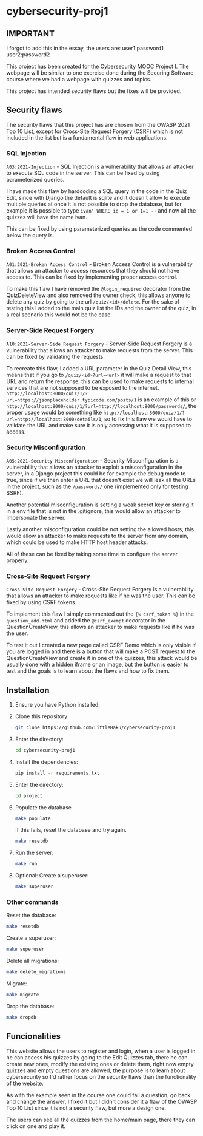 # cybersecurity-proj1

## IMPORTANT

I forgot to add this in the essay, the users are:
user1:password1
user2:password2

This project has been created for the Cybersecurity MOOC Project I. The webpage will be similar to one exercise done during the Securing Software course where we had a webpage with quizzes and topics.

This project has intended security flaws but the fixes will be provided.

## Security flaws

The security flaws that this project has are chosen from the OWASP 2021 Top 10 List, except for Cross-Site Request Forgery (CSRF) which is not included in the list but is a fundamental flaw in web applications.

### SQL Injection

`A03:2021-Injection` - SQL Injection is a vulnerability that allows an attacker to execute SQL code in the server. This can be fixed by using parameterized queries.

I have made this flaw by hardcoding a SQL query in the code in the Quiz Edit, since with Django the default is sqlite and it doesn't allow to execute multiple queries at once it is not possible to drop the database, but for example it is possible to type `ivan' WHERE id = 1 or 1=1 --` and now all the quizzes will have the name ivan.

This can be fixed by using parameterized queries as the code commented below the query is.

### Broken Access Control

`A01:2021-Broken Access Control` - Broken Access Control is a vulnerability that allows an attacker to access resources that they should not have access to. This can be fixed by implementing proper access control.

To make this flaw I have removed the `@login_required` decorator from the QuizDeleteView and also removed the owner check, this allows anyone to delete any quiz by going to the url `/quiz/<id>/delete`. For the sake of testing this I added to the main quiz list the IDs and the owner of the quiz, in a real scenario this would not be the case.

### Server-Side Request Forgery

`A10:2021-Server-Side Request Forgery` - Server-Side Request Forgery is a vulnerability that allows an attacker to make requests from the server. This can be fixed by validating the requests.

To recreate this flaw, I added a URL parameter in the Quiz Detail View, this means that if you go to `/quiz/<id>?url=<url>` it will make a request to that URL and return the response, this can be used to make requests to internal services that are not supposed to be exposed to the internet. `http://localhost:8000/quiz/1/?url=https://jsonplaceholder.typicode.com/posts/1` is an example of this or `http://localhost:8000/quiz/1/?url=http://localhost:8000/passwords/`, the proper usage would be something like `http://localhost:8000/quiz/1/?url=http://localhost:8000/details/1`, so to fix this flaw we would have to validate the URL and make sure it is only accessing what it is supposed to access.

### Security Misconfiguration

`A05:2021-Security Misconfiguration` - Security Misconfiguration is a vulnerability that allows an attacker to exploit a misconfiguration in the server, in a Django project this could be for example the debug mode to true, since if we then enter a URL that doesn't exist we will leak all the URLs in the project, such as the `/passwords/` one (implemented only for testing SSRF).

Another potential misconfiguration is setting a weak secret key or storing it in a env file that is not in the .gitignore, this would allow an attacker to impersonate the server.

Lastly another misconfiguration could be not setting the allowed hosts, this would allow an attacker to make requests to the server from any domain, which could be used to make HTTP host header attacks.

All of these can be fixed by taking some time to configure the server properly.

### Cross-Site Request Forgery

`Cross-Site Request Forgery` - Cross-Site Request Forgery is a vulnerability that allows an attacker to make requests like if he was the user. This can be fixed by using CSRF tokens.

To implement this flaw I simply commented out the `{% csrf_token %}` in the `question_add.html` and added the `@csrf_exempt` decorator in the QuestionCreateView, this allows an attacker to make requests like if he was the user.

To test it out I created a new page called CSRF Demo which is only visible if you are logged in and there is a button that will make a POST request to the QuestionCreateView and create it in one of the quizzes, this attack would be usually done with a hidden iframe or an image, but the button is easier to test and the goals is to learn about the flaws and how to fix them.

## Installation

1. Ensure you have Python installed.

2. Clone this repository:

   ```bash
   git clone https://github.com/LittleHaku/cybersecurity-proj1
    ```

3. Enter the directory:

   ```bash
   cd cybersecurity-proj1
   ```

4. Install the dependencies:

   ```bash
   pip install -r requirements.txt
   ```

5. Enter the directory:

   ```bash
   cd project
   ```

6. Populate the database

   ```bash
   make populate
   ```

   If this fails, reset the database and try again.

   ```bash
   make resetdb
   ```

7. Run the server:

   ```bash
   make run
   ```

8. Optional: Create a superuser:

   ```bash
   make superuser
   ```

### Other commands

Reset the database:

```bash
make resetdb
```

Create a superuser:

```bash
make superuser
```

Delete all migrations:

```bash
make delete_migrations
```

Migrate:

```bash
make migrate
```

Drop the database:

```bash
make dropdb
```

## Funcionalities

This website allows the users to register and login, when a user is logged in he can access his quizzes by going to the Edit Quizzes tab, there he can create new ones, modify the existing ones or delete them, right now empty quizzes and empty questions are allowed, the purpose is to learn about cybersecurity so I'd rather focus on the security flaws than the functionality of the website.

As with the example seen in the course one could fail a question, go back and change the answer, I fixed it but I didn't consider it a flaw of the OWASP Top 10 List since it is not a security flaw, but more a design one.

The users can see all the quizzes from the home/main page, there they can click on one and play it.
